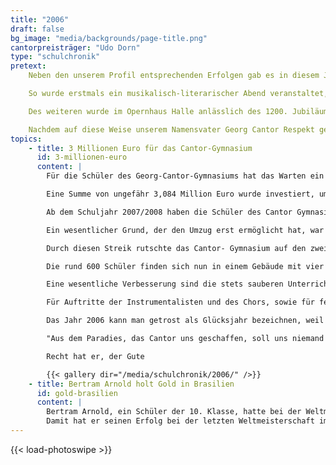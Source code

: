 ```yaml
---
title: "2006"
draft: false
bg_image: "media/backgrounds/page-title.png"
cantorpreisträger: "Udo Dorn"
type: "schulchronik"
pretext:
    Neben den unserem Profil entsprechenden Erfolgen gab es in diesem Jahr auch einige kulturelle Höhepunkte.

    So wurde erstmals ein musikalisch-literarischer Abend veranstaltet, der mittlerweile alljährlich durchgeführt wird und aus dem Leben am GCG nicht mehr wegzudenken ist. Dabei zeigen vor allem ältere Schüler ihr musikalisches Können oder präsentieren literarische Werke.

    Des weiteren wurde im Opernhaus Halle anlässlich des 1200. Jubiläums unserer Stadt die in Kooperation mit unserer Schule entstandene Oper „Cantor- Die Vermessung des Unendlichen“ uraufgeführt.

    Nachdem auf diese Weise unserem Namensvater Georg Cantor Respekt gezollt wurde, erhielten auch wir die dringend nötige Aufmerksamkeit und bekamen 3 Millionen Euro zur Renovierung bewilligt. So wurde es uns möglich, in ein neues Gebäude in der Torstraße umzuziehen.
topics:
    - title: 3 Millionen Euro für das Cantor-Gymnasium
      id: 3-millionen-euro
      content: |
        Für die Schüler des Georg-Cantor-Gymnasiums hat das Warten ein Ende:

        Eine Summe von ungefähr 3,084 Million Euro wurde investiert, um Cantors Schäfchen ins Trockene zu bringen. Der Standort Muldestraße gehört der Vergangenheit an.

        Ab dem Schuljahr 2007/2008 haben die Schüler des Cantor Gymnasiums einen anderen Schulweg. Denn wir sind umgezogen: in die Torstraße. Einstmals als „Adolf- Reichwein- Schule“ bekannt, hat das leer stehende Gebäude jetzt wieder eine Horde wissensbegieriger Schüler zu horten.

        Ein wesentlicher Grund, der den Umzug erst ermöglicht hat, war der Schülerstreik. Nachdem eins der vielen alten maroden Fenster sich aus dem Rahmen löste, handelten die Schüler. Die Eigeninitiative wirkte.

        Durch diesen Streik rutschte das Cantor- Gymnasium auf den zweiten Platz der Spendenliste nach vorne. Dadurch konnte im Sommer 2006 mit den Bauarbeiten begonnen werden. Schon bald war das Schulgebäude auf Vordermann gebracht und die Turnhalle und die Aula konnten eröffnet werden.

        Die rund 600 Schüler finden sich nun in einem Gebäude mit vier Unterrichtsetagen samt Dach- und Erdgeschoss wieder. Ein kleinerer Schulhof, der Ende 2006 fertiggestellt wurde, verschafft nun Raum zum Verschnaufen.

        Eine wesentliche Verbesserung sind die stets sauberen Unterrichtsräume und Toiletten. Dabei macht der Unterricht auch viel mehr Spaß.

        Für Auftritte der Instrumentalisten und des Chors, sowie für feierliche Veranstaltungen bietet die Aula genug Platz. Sie soll eine der schönsten Aulen ganz Halles sein. Zum ersten Mal wird in diesem Schuljahr ein Schüler den Cantor- Preis in der neuen Aula entgegennehmen.

        Das Jahr 2006 kann man getrost als Glücksjahr bezeichnen, weil etwas Besseres nicht hätte passieren können. Denn wie David Hilbert richtig bemerkte:

        "Aus dem Paradies, das Cantor uns geschaffen, soll uns niemand vertreiben können."

        Recht hat er, der Gute

        {{< gallery dir="/media/schulchronik/2006/" />}}
    - title: Bertram Arnold holt Gold in Brasilien
      id: gold-brasilien
      content: |
        Bertram Arnold, ein Schüler der 10. Klasse, hatte bei der Weltmeisterschaft der Naturwissenschaften in Sao Paulo, Brasilien, die Goldmedaille errungen.
        Damit hat er seinen Erfolg bei der letzten Weltmeisterschaft im indonesischen Yogakarta übertroffen, wo er im Einzelwettbewerb den 2. Platz erreichte.
---
```

{{< load-photoswipe >}}
